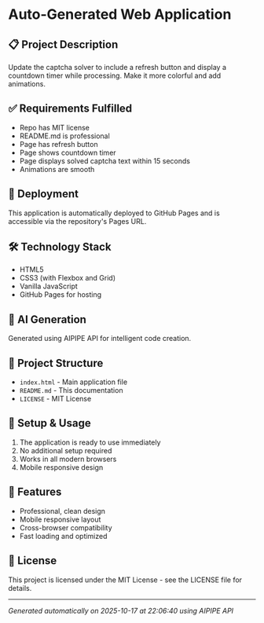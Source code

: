 # Auto-Generated Web Application

## 📋 Project Description
Update the captcha solver to include a refresh button and display a countdown timer while processing. Make it more colorful and add animations.

## ✅ Requirements Fulfilled
- Repo has MIT license
- README.md is professional
- Page has refresh button
- Page shows countdown timer
- Page displays solved captcha text within 15 seconds
- Animations are smooth

## 🚀 Deployment
This application is automatically deployed to GitHub Pages and is accessible via the repository's Pages URL.

## 🛠️ Technology Stack
- HTML5
- CSS3 (with Flexbox and Grid)
- Vanilla JavaScript
- GitHub Pages for hosting

## 🤖 AI Generation
Generated using AIPIPE API for intelligent code creation.

## 📁 Project Structure
- `index.html` - Main application file
- `README.md` - This documentation
- `LICENSE` - MIT License

## 🔧 Setup & Usage
1. The application is ready to use immediately
2. No additional setup required
3. Works in all modern browsers
4. Mobile responsive design

## 📝 Features
- Professional, clean design
- Mobile responsive layout
- Cross-browser compatibility
- Fast loading and optimized

## 📄 License
This project is licensed under the MIT License - see the LICENSE file for details.

---
*Generated automatically on 2025-10-17 at 22:06:40 using AIPIPE API*
